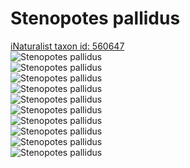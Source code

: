 
Stenopotes pallidus
===================
  
[iNaturalist taxon id: 560647](https://www.inaturalist.org/taxa/560647)  
![Stenopotes pallidus](https://inaturalist-open-data.s3.amazonaws.com/photos/6418340/medium.jpg)  
![Stenopotes pallidus](https://inaturalist-open-data.s3.amazonaws.com/photos/6418343/medium.jpg)  
![Stenopotes pallidus](https://inaturalist-open-data.s3.amazonaws.com/photos/6418346/medium.jpg)  
![Stenopotes pallidus](https://inaturalist-open-data.s3.amazonaws.com/photos/6418348/medium.jpg)  
![Stenopotes pallidus](https://inaturalist-open-data.s3.amazonaws.com/photos/5996376/medium.jpeg)  
![Stenopotes pallidus](https://inaturalist-open-data.s3.amazonaws.com/photos/6418340/medium.jpg)  
![Stenopotes pallidus](https://inaturalist-open-data.s3.amazonaws.com/photos/6418343/medium.jpg)  
![Stenopotes pallidus](https://inaturalist-open-data.s3.amazonaws.com/photos/6418346/medium.jpg)  
![Stenopotes pallidus](https://inaturalist-open-data.s3.amazonaws.com/photos/6418348/medium.jpg)  
![Stenopotes pallidus](https://inaturalist-open-data.s3.amazonaws.com/photos/5996376/medium.jpeg)